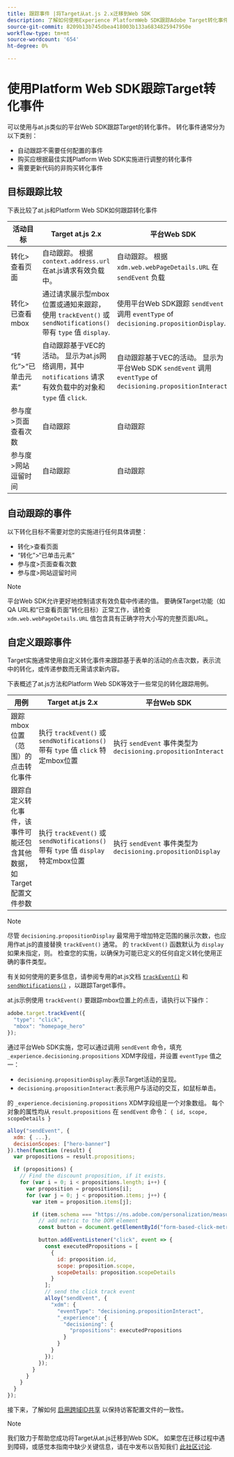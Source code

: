 ```yaml
---
title: 跟踪事件 |将Target从at.js 2.x迁移到Web SDK
description: 了解如何使用Experience PlatformWeb SDK跟踪Adobe Target转化事件。
source-git-commit: 8209b13b745dbea418003b133a6834825947950e
workflow-type: tm+mt
source-wordcount: '654'
ht-degree: 0%

---
```



# 使用Platform Web SDK跟踪Target转化事件

可以使用与at.js类似的平台Web SDK跟踪Target的转化事件。 转化事件通常分为以下类别：

* 自动跟踪不需要任何配置的事件
* 购买应根据最佳实践Platform Web SDK实施进行调整的转化事件
* 需要更新代码的非购买转化事件

## 目标跟踪比较

下表比较了at.js和Platform Web SDK如何跟踪转化事件

| 活动目标 | Target at.js 2.x | 平台Web SDK |
|---|---|---|
| 转化>查看页面 | 自动跟踪。 根据 `context.address.url` 在at.js请求有效负载中。 | 自动跟踪。 根据 `xdm.web.webPageDetails.URL` 在 `sendEvent` 负载 |
| 转化>已查看mbox | 通过请求展示型mbox位置或通知来跟踪，使用 `trackEvent()` 或 `sendNotifications()` 带有 `type` 值 `display`. | 使用平台Web SDK跟踪 `sendEvent` 调用 `eventType` of `decisioning.propositionDisplay`. |
| “转化”>“已单击元素” | 自动跟踪基于VEC的活动。 显示为at.js网络调用，其中 `notifications` 请求有效负载中的对象和 `type` 值 `click`. | 自动跟踪基于VEC的活动。 显示为平台Web SDK `sendEvent` 调用 `eventType` of `decisioning.propositionInteract`. |
| 参与度>页面查看次数 | 自动跟踪 | 自动跟踪 |
| 参与度>网站逗留时间 | 自动跟踪 | 自动跟踪 |

<!--
| Revenue > RPV, AOV, or Total Sales | Tracked based on the `orderTotal` parameter values for the specified mbox(es) | Tracked based on the `xdm.commerce.order.priceTotal` values. Its best to use the "any mbox" option in the goal setup. |
| Revenue > Orders | Tracked based on the unique `orderId` parameter values for the specified mbox(es) | Tracked based on the unique values for `xdm.commerce.order.purchaseID`. Its best to use the "any mbox" option in the goal setup. |
| Engagement > Custom Scoring | Tracked with the `mboxPageValue` parameter. Refer to the [dedicated documentation](https://experienceleague.adobe.com/docs/target/using/activities/success-metrics/capture-score.html) for more details. | Tracked with `data.__adobe.target.mboxPageValue` in the `sendEvent` payload |
-->

## 自动跟踪的事件

以下转化目标不需要对您的实施进行任何具体调整：

* 转化>查看页面
* “转化”>“已单击元素”
* 参与度>页面查看次数
* 参与度>网站逗留时间

>[!NOTE]
>
>平台Web SDK允许更好地控制请求有效负载中传递的值。 要确保Target功能（如QA URL和“已查看页面”转化目标）正常工作，请检查 `xdm.web.webPageDetails.URL` 值包含具有正确字符大小写的完整页面URL。

<!--
## Purchase conversion events

The following conversion goals are based on the order details information passed in the Platform Web SDK `sendEvent` payload:

* Revenue > Revenue per Visit (RPV)
* Revenue > Average Order Value (AOV)
* Revenue > Total Sales
* Revenue > Orders

Target at.js implementations typically use an order confirmation mbox with the `trackEvent()` or `sendNotifications()` functions to pass the order ID, order total, and a list of product IDs purchased. These methods are specific to Target.

The Platform Web SDK is a shared library for all Adobe applications and you may have other applications such as Adobe Analytics to consider. Because of this shared nature, its best send a single order confirmation call using the appropriate commerce XDM field group.

For more information and an example, refer to the tutorial section about [sending purchase parameters to Target](send-parameters.md#purchase-parameters). 
-->

## 自定义跟踪事件

Target实施通常使用自定义转化事件来跟踪基于表单的活动的点击次数，表示流中的转化，或传递参数而无需请求新内容。

下表概述了at.js方法和Platform Web SDK等效于一些常见的转化跟踪用例。

| 用例 | Target at.js 2.x | 平台Web SDK |
|---|---|---|
| 跟踪mbox位置（范围）的点击转化事件 | 执行 `trackEvent()` 或 `sendNotifications()` 带有 `type` 值 `click` 特定mbox位置 | 执行 `sendEvent` 事件类型为 `decisioning.propositionInteract` |
| 跟踪自定义转化事件，该事件可能还包含其他数据，如Target配置文件参数 | 执行 `trackEvent()` 或 `sendNotifications()` 带有 `type` 值 `display` 特定mbox位置 | 执行 `sendEvent` 事件类型为 `decisioning.propositionDisplay` |

>[!NOTE]
>
>尽管 `decisioning.propositionDisplay` 最常用于增加特定范围的展示次数，也应用作at.js的直接替换 `trackEvent()` 通常。 的 `trackEvent()` 函数默认为 `display` 如果未指定，则。 检查您的实施，以确保为可能已定义的任何自定义转化使用正确的事件类型。

有关如何使用的更多信息，请参阅专用的at.js文档 [`trackEvent()`](https://developer.adobe.com/target/implement/client-side/atjs/atjs-functions/adobe-target-trackevent/) 和 [`sendNotifications()`](https://developer.adobe.com/target/implement/client-side/atjs/atjs-functions/adobe-target-sendnotifications-atjs-21/) ，以跟踪Target事件。

at.js示例使用 `trackEvent()` 要跟踪mbox位置上的点击，请执行以下操作：

```JavaScript
adobe.target.trackEvent({
  "type": "click",
  "mbox": "homepage_hero"
});
```

通过平台Web SDK实施，您可以通过调用 `sendEvent` 命令，填充 `_experience.decisioning.propositions` XDM字段组，并设置 `eventType` 值之一：

* `decisioning.propositionDisplay`:表示Target活动的呈现。
* `decisioning.propositionInteract`:表示用户与活动的交互，如鼠标单击。

的 `_experience.decisioning.propositions` XDM字段组是一个对象数组。 每个对象的属性均从 `result.propositions` 在 `sendEvent` 命令： `{ id, scope, scopeDetails }`

```JavaScript
alloy("sendEvent", {
  xdm: { ...},
  decisionScopes: ["hero-banner"]
}).then(function (result) {
  var propositions = result.propositions;

  if (propositions) {
    // Find the discount proposition, if it exists.
    for (var i = 0; i < propositions.length; i++) {
      var proposition = propositions[i];
      for (var j = 0; j < proposition.items; j++) {
        var item = proposition.items[j];

        if (item.schema === "https://ns.adobe.com/personalization/measurement") {
          // add metric to the DOM element
          const button = document.getElementById("form-based-click-metric");

          button.addEventListener("click", event => {
            const executedPropositions = [
              {
                id: proposition.id,
                scope: proposition.scope,
                scopeDetails: proposition.scopeDetails
              }
            ];
            // send the click track event
            alloy("sendEvent", {
              "xdm": {
                "eventType": "decisioning.propositionInteract",
                "_experience": {
                  "decisioning": {
                    "propositions": executedPropositions
                  }
                }
              }
            });
          });
        }
      }
    }
  }
});
```

接下来，了解如何 [启用跨域ID共享](cross-domain.md) 以保持访客配置文件的一致性。

>[!NOTE]
>
>我们致力于帮助您成功将Target从at.js迁移到Web SDK。 如果您在迁移过程中遇到障碍，或感觉本指南中缺少关键信息，请在中发布以告知我们 [此社区讨论](https://experienceleaguecommunities.adobe.com/t5/adobe-experience-platform-launch/tutorial-discussion-implement-adobe-experience-cloud-with-web/td-p/444996).